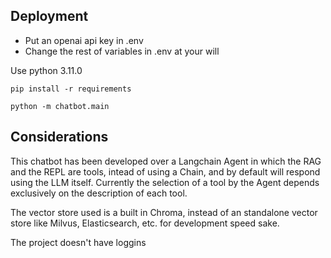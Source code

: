 

## Deployment
- Put an openai api key in .env
- Change the rest of variables in .env at your will

Use python 3.11.0
```
pip install -r requirements
```
```
python -m chatbot.main
```

## Considerations

This chatbot has been developed over a Langchain Agent in which the RAG and the REPL are tools, intead of using a Chain, and by default will respond using the LLM itself. Currently the selection of a tool by the Agent depends exclusively on the description of each tool. 

The vector store used is a built in Chroma, instead of an standalone vector store like Milvus, Elasticsearch, etc. for development speed sake.

The project doesn't have loggins
